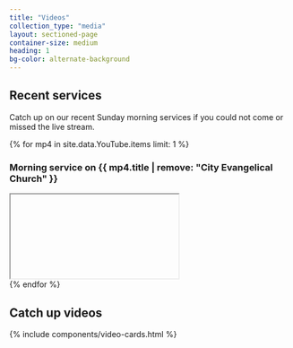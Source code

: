 ```yaml
---
title: "Videos"
collection_type: "media"
layout: sectioned-page
container-size: medium
heading: 1
bg-color: alternate-background
---
```


## Recent services

Catch up on our recent Sunday morning services if you could not come or missed the live stream.

{% for mp4 in site.data.YouTube.items limit: 1 %}
### Morning service on {{ mp4.title | remove: "City Evangelical Church" }}


  <div class="icontain">
    <iframe class="lozad" title="City Evangelical Church morning service {{ mp4.title | remove: "City Evangelical Church" }}" data-src="https://www.youtube-nocookie.com/embed/{{ mp4.guid | remove: "yt:video:" }}" allowfullscreen>
    </iframe>
  </div>
{% endfor %}

## Catch up videos

{% include components/video-cards.html %}

